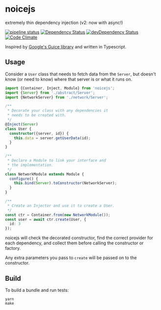 # noicejs

extremely thin dependency injection (v2: now with async!)

[![pipeline status](https://git.apextoaster.com/apex-open/noicejs/badges/master/pipeline.svg)](https://git.apextoaster.com/apex-open/noicejs/commits/master)
[![Dependency Status](https://david-dm.org/ssube/noicejs.svg)](https://david-dm.org/ssube/noicejs)
[![devDependency Status](https://david-dm.org/ssube/noicejs/dev-status.svg)](https://david-dm.org/ssube/noicejs#info=devDependencies)
[![Code Climate](https://codeclimate.com/github/ssube/noicejs/badges/gpa.svg)](https://codeclimate.com/github/ssube/noicejs)

Inspired by [Google's Guice library](https://github.com/google/guice) and written in Typescript.

## Usage

Consider a `User` class that needs to fetch data from the `Server`, but doesn't know (or need to know) where that
server is or what it runs on.

```typescript
import {Container, Inject, Module} from 'noicejs';
import {Server} from './abstract/Server';
import {NetworkServer} from './network/Server';

/**
 * Decorate your class with any dependencies it
 * needs to be created with.
 */
@Inject(Server)
class User {
  constructor({server, id}) {
    this.data = server.getUserData(id);
  }
}

/**
 * Declare a Module to link your interface and
 * the implementation.
 */
class NetworkModule extends Module {
  configure() {
    this.bind(Server).toConstructor(NetworkServer);
  }
}

/**
 * Create an Injector and use it to create a User.
 */
const ctr = Container.from(new NetworkModule());
const user = await ctr.create(User, {
  id: 3
});
```

noicejs will check the decorated constructor, find the correct provider for each dependency, and collect them before
calling the constructor or factory.

Any extra parameters you pass to `create` will be passed on to the constructor.

## Build

To build a bundle and run tests:

```shell
yarn
make
```
